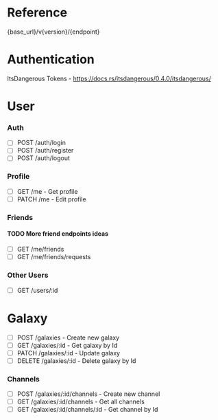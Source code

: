 # Reference

{base_url}/v{version}/{endpoint}

# Authentication
ItsDangerous Tokens - https://docs.rs/itsdangerous/0.4.0/itsdangerous/

# User

### Auth
- [ ] POST /auth/login
- [ ] POST /auth/register
- [ ] POST /auth/logout

### Profile
- [ ] GET /me - Get profile 
- [ ] PATCH /me - Edit profile

### Friends
#### **TODO** More friend endpoints ideas
- [ ] GET /me/friends
- [ ] GET /me/friends/requests

### Other Users
- [ ] GET /users/:id

# Galaxy

- [ ] POST /galaxies - Create new galaxy
- [ ] GET /galaxies/:id - Get galaxy by Id
- [ ] PATCH /galaxies/:id - Update galaxy
- [ ] DELETE /galaxies/:id - Delete galaxy by Id

### Channels
- [ ] POST /galaxies/:id/channels - Create new channel
- [ ] GET /galaxies/:id/channels - Get all channels
- [ ] GET /galaxies/:id/channels/:id - Get channel by Id
